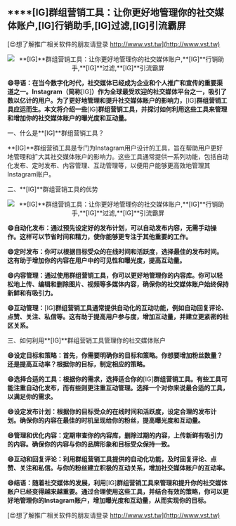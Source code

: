 ## ****[IG]**群组营销工具：让你更好地管理你的社交媒体账户,**[IG]**行销助手,**[IG]**过滤,**[IG]**引流霸屏**

[😍想了解推广相关软件的朋友请登录 http://www.vst.tw](http://www.vst.tw)

 <center><img src="https://vst.tw/MP4/tuiguang/png/5.png" alt="**[IG]**群组营销工具：让你更好地管理你的社交媒体账户,**[IG]**行销助手,**[IG]**过滤,**[IG]**引流霸屏"></center>

**😄导语：在当今数字化时代，社交媒体已经成为企业和个人推广和宣传的重要渠道之一。Instagram（简称**[IG]**）作为全球最受欢迎的社交媒体平台之一，吸引了数以亿计的用户。为了更好地管理和提升社交媒体账户的影响力，**[IG]**群组营销工具应运而生。本文将介绍一些**[IG]**群组营销工具，并探讨如何利用这些工具来管理和增加你的社交媒体账户的曝光度和互动量。**

一、什么是**[IG]**群组营销工具？

**[IG]**群组营销工具是专门为Instagram用户设计的工具，旨在帮助用户更好地管理和扩大其社交媒体账户的影响力。这些工具通常提供一系列功能，包括自动化发布、定时发布、内容管理、互动管理等，以便用户能够更高效地管理其Instagram账户。

二、**[IG]**群组营销工具的优势

 <center><img src="https://vst.tw/MP4/tuiguang/png/0.png" alt="**[IG]**群组营销工具：让你更好地管理你的社交媒体账户,**[IG]**行销助手,**[IG]**过滤,**[IG]**引流霸屏"></center>

**😄自动化发布：通过预先设定好的发布计划，可以自动发布内容，无需手动操作。这样可以节省时间和精力，使你能够更专注于其他重要的工作。**

**😄定时发布：你可以根据目标受众的在线时间和活跃度，选择最佳的发布时间。这有助于增加你的内容在用户中的可见性和曝光度，提高互动量。**

**😄内容管理：通过使用群组营销工具，你可以更好地管理你的内容库。你可以轻松地上传、编辑和删除图片、视频等多媒体内容，确保你的社交媒体账户始终保持新鲜和有吸引力。**

**😄互动管理：**[IG]**群组营销工具通常提供自动化的互动功能，例如自动回复评论、点赞、关注、私信等。这有助于提高用户参与度，增加互动量，并建立更紧密的社区关系。**

三、如何利用**[IG]**群组营销工具管理你的社交媒体账户

**😄设定目标和策略：首先，你需要明确你的目标和策略。你想要增加粉丝数量？还是提高互动率？根据你的目标，制定相应的策略。**

**😄选择合适的工具：根据你的需求，选择适合你的**[IG]**群组营销工具。有些工具可能注重自动化发布，而有些则更注重互动管理。选择一个对你来说最合适的工具，以满足你的需求。**

**😄设定发布计划：根据你的目标受众的在线时间和活跃度，设定合理的发布计划。确保你的内容在最佳的时机呈现给你的粉丝，提高曝光度和互动量。**

**😄管理和优化内容：定期审查你的内容库，删除过期的内容，上传新鲜有吸引力的内容。确保你的内容与你的品牌形象和目标受众保持一致。**

**😄互动和回复评论：利用群组营销工具提供的自动化功能，及时回复评论、点赞、关注和私信。与你的粉丝建立积极的互动关系，增加社交媒体账户的互动率。**

**😄结语：随着社交媒体的发展，利用**[IG]**群组营销工具来管理和提升你的社交媒体账户已经变得越来越重要。通过合理使用这些工具，并结合有效的策略，你可以更好地管理你的Instagram账户，增加曝光度和互动量，从而实现你的目标。**

[😍想了解推广相关软件的朋友请登录 http://www.vst.tw](http://www.vst.tw)




